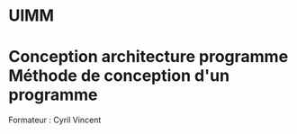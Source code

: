 # UIMM
# Conception architecture programme Méthode de conception d'un programme                                                          
Formateur : Cyril Vincent
